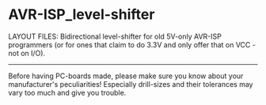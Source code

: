 
AVR-ISP_level-shifter
=====================

LAYOUT FILES: Bidirectional level-shifter for old 5V-only AVR-ISP programmers
	      (or for ones that claim to do 3.3V and only offer that on VCC - not on I/O).


---

Before having PC-boards made, please make sure you know about your manufacturer's peculiarities!
Especially drill-sizes and their tolerances may vary too much and give you trouble.

